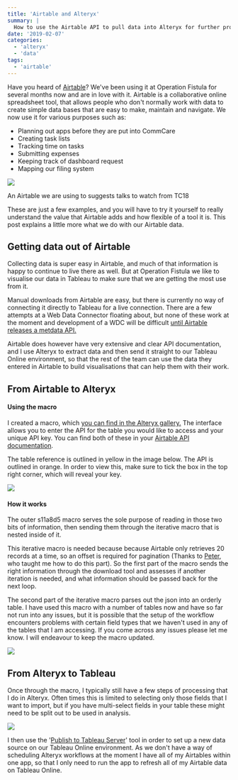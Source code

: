 ```yaml
---
title: 'Airtable and Alteryx'
summary: |
  How to use the Airtable API to pull data into Alteryx for further processing.
date: '2019-02-07'
categories:
  - 'alteryx'
  - 'data'
tags:
  - 'airtable'
---
```


Have you heard of [Airtable](https://airtable.com/)? We've been using it at Operation Fistula for several months now and are in love with it. Airtable is a collaborative online spreadsheet tool, that allows people who don't normally work with data to create simple data bases that are easy to make, maintain and navigate. We now use it for various purposes such as:

- Planning out apps before they are put into CommCare
- Creating task lists
- Tracking time on tasks
- Submitting expenses
- Keeping track of dashboard request
- Mapping our filing system

![](https://nalediholly.files.wordpress.com/2019/02/airtable-example.png)

An Airtable we are using to suggests talks to watch from TC18

These are just a few examples, and you will have to try it yourself to really understand the value that Airtable adds and how flexible of a tool it is. This post explains a little more what we do with our Airtable data.

## Getting data out of Airtable

Collecting data is super easy in Airtable, and much of that information is happy to continue to live there as well. But at Operation Fistula we like to visualise our data in Tableau to make sure that we are getting the most use from it.

Manual downloads from Airtable are easy, but there is currently no way of connecting it directly to Tableau for a live connection. There are a few attempts at a Web Data Connector floating about, but none of these work at the moment and development of a WDC will be difficult [until Airtable releases a metdata API.](https://community.airtable.com/t/metadata-api-for-schema-and-mutating-tables/1856)

Airtable does however have very extensive and clear API documentation, and I use Alteryx to extract data and then send it straight to our Tableau Online environment, so that the rest of the team can use the data they entered in Airtable to build visualisations that can help them with their work.

## From Airtable to Alteryx

#### Using the macro

<n-img
src="https://nalediholly.files.wordpress.com/2019/02/airtable-download-1.png"
alt="The logo of the Alteryx macro, which shows the Airtable logo on the grey background shape that is typically used for download tools in Alteryx"
img-class="w-24"></n-img>

I created a macro, which [you can find in the Alteryx gallery.](https://gallery.alteryx.com/#!app/Airtable-download/5c5aeccf826fd30988f0959e) The interface allows you to enter the API for the table you would like to access and your unique API key. You can find both of these in your [Airtable API documentation](https://airtable.com/api).

The table reference is outlined in yellow in the image below. The API is outlined in orange. In order to view this, make sure to tick the box in the top right corner, which will reveal your key.

![](https://nalediholly.files.wordpress.com/2019/02/airtable-key.png)

#### How it works

The outer s11a8d5 macro serves the sole purpose of reading in those two bits of information, then sending them through the iterative macro that is nested inside of it.

This iterative macro is needed because because Airtable only retrieves 20 records at a time, so an offset is required for pagination (Thanks to [Peter](https://twitter.com/peter_g_b), who taught me how to do this part). So the first part of the macro sends the right information through the download tool and assesses if another iteration is needed, and what information should be passed back for the next loop.

The second part of the iterative macro parses out the json into an orderly table. I have used this macro with a number of tables now and have so far not run into any issues, but it is possible that the setup of the workflow encounters problems with certain field types that we haven't used in any of the tables that I am accessing. If you come across any issues please let me know. I will endeavour to keep the macro updated.

![](https://nalediholly.files.wordpress.com/2019/02/iterative-macro-look.png)

## From Alteryx to Tableau

Once through the macro, I typically still have a few steps of processing that I do in Alteryx. Often times this is limited to selecting only those fields that I want to import, but if you have multi-select fields in your table these might need to be split out to be used in analysis.

![](https://nalediholly.files.wordpress.com/2019/02/airtable-in-alteryx-1.png)

I then use the '[Publish to Tableau Server](https://help.alteryx.com/2018.3/TableauServerPublish.htm)' tool in order to set up a new data source on our Tableau Online environment. As we don't have a way of scheduling Alteryx workflows at the moment I have all of my Airtables within one app, so that I only need to run the app to refresh all of my Airtable data on Tableau Online.
